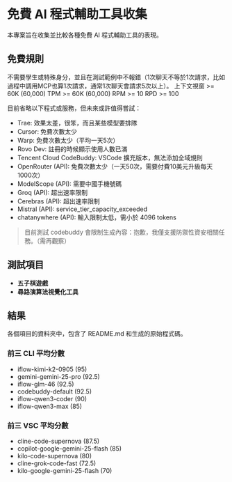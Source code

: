 # 免費 AI 程式輔助工具收集
本專案旨在收集並比較各種免費 AI 程式輔助工具的表現。

## 免費規則
不需要學生或特殊身分，並且在測試範例中不報錯（1次聊天不等於1次請求，比如過程中調用MCP也算1次請求，通常1次聊天會請求5次以上）。
上下文視窗 >= 60K (60,000)
TPM >= 60K (60,000)
RPM >= 10
RPD >= 100

目前省略以下程式或服務，但未來或許值得嘗試：
- Trae: 效果太差，很笨，而且某些模型要排隊
- Cursor: 免費次數太少
- Warp: 免費次數太少（平均一天5次）
- Rovo Dev: 註冊的時候顯示使用人數已滿
- Tencent Cloud CodeBuddy: VSCode 擴充版本，無法添加全域規則
- OpenRouter (API): 免費次數太少（一天50次，需要付費10美元升級每天1000次）
- ModelScope (API): 需要中國手機號碼
- Groq (API): 超出速率限制
- Cerebras (API): 超出速率限制
- Mistral (API): service_tier_capacity_exceeded
- chatanywhere (API): 輸入限制太低，需小於 4096 tokens

> 目前測試 codebuddy 會限制生成內容：抱歉，我僅支援防禦性資安相關任務。（需再觀察）

## 測試項目
- **五子棋遊戲** 
- **尋路演算法視覺化工具**

## 結果
各個項目的資料夾中，包含了 README.md 和生成的原始程式碼。

### 前三 CLI 平均分數
- iflow-kimi-k2-0905 (95)
- gemini-gemini-25-pro (92.5)
- iflow-glm-46 (92.5)
- codebuddy-default (92.5)
- iflow-qwen3-coder (90)
- iflow-qwen3-max (85)

### 前三 VSC 平均分數
- cline-code-supernova (87.5)
- copilot-google-gemini-25-flash (85)
- kilo-code-supernova (80)
- cline-grok-code-fast (72.5)
- kilo-google-gemini-25-flash (70)